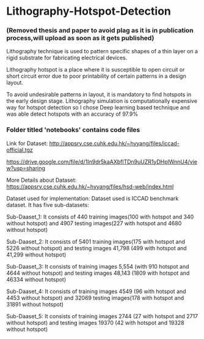 # Lithography-Hotspot-Detection

### (Removed thesis and paper to avoid plag as it is in publication process,will upload as soon as it gets published)


Lithography technique is used to pattern specific shapes of a thin layer on a rigid substrate for fabricating electrical devices.

Lithography hotspot is a place where it is susceptible to open circuit or short circuit error due to poor printability of certain patterns in a design layout. 

To avoid undesirable patterns in layout, it is mandatory to find hotspots in the early design stage. 
Lithography simulation is computationally expensive way for hotspot detection so I chose Deep learning based technique and was able detect hotspots with an accuracy of 97.9%

### Folder titled 'notebooks' contains code files 

Link for Dataset: http://appsrv.cse.cuhk.edu.hk/~hyyang/files/iccad-official.tgz

https://drive.google.com/file/d/1In9dr5kaAXbflTDn9uUZR1yDHplWnnU4/view?usp=sharing

More Details about Dataset: https://appsrv.cse.cuhk.edu.hk/~hyyang/files/hsd-web/index.html

Dataset used for implementation:
Dataset used is ICCAD benchmark dataset. It has five sub-datasets:

Sub-Daaset_1: It consists of 440 training images(100 with hotspot and 340 without hotspot) and  4907 testing images(227 with hotspot and 4680 without hotspot)

Sub-Daaset_2: It consists of 5401 training images(175 with hotspot and 5226 without hotspot) and  testing images 41,798 (499 with hotspot and 41,299 without hotspot)

Sub-Daaset_3: It consists of training images 5,554 (with 910 hotspot and 4644 without hotspot) and  testing images 48,143 (1809 with hotspot and 46334 without hotspot)

Sub-Daaset_4: It consists of training images 4549 (96 with hotspot and 4453 without hotspot) and  32069 testing images(178 with hotspot and 31891 without hotspot)

Sub-Daaset_5: It consists of training images 2744 (27 with hotspot and 2717 without hotspot) and  testing images 19370 (42 with hotspot and 19328 without hotspot)



